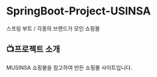 # SpringBoot-Project-USINSA
스프링 부트 / 각종의 브랜드가 모인 쇼핑몰

## :tv:프로젝트 소개
MUSINSA 쇼핑몰을 참고하여 만든 쇼핑몰 사이트입니다. 
